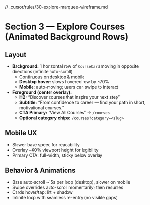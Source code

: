 // .cursor/rules/30-explore-marquee-wireframe.md
# Section 3 — Explore Courses (Animated Background Rows)

## Layout
- **Background:** 1 horizontal row of `CourseCard` moving in opposite directions (infinite auto-scroll)
  - Continuous on desktop & mobile
  - **Desktop hover:** slows hovered row by ~70%
  - **Mobile:** auto-moving; users can swipe to interact
- **Foreground (center overlay):**
  - **H2:** “Discover courses that inspire your next step”
  - **Subtitle:** “From confidence to career — find your path in short, motivational courses.”
  - **CTA Primary:** “View All Courses” → `/courses`
  - **Optional category chips:** `/courses?category=<slug>`

## Mobile UX
- Slower base speed for readability
- Overlay ~60% viewport height for legibility
- Primary CTA: full-width, sticky below overlay

## Behavior & Animations
- Base auto-scroll ~15s per loop (desktop), slower on mobile
- Swipe overrides auto-scroll momentarily; then resumes
- Cards hover/tap: lift + shadow
- Infinite loop with seamless re-entry (no visible gaps)